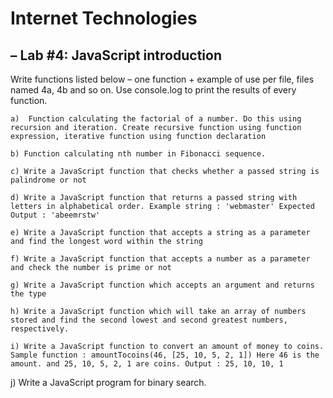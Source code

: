 # Internet Technologies
## – Lab #4: JavaScript introduction

Write functions listed below – one function + example of use per file, files named 4a, 4b and so on. Use console.log to print the results of every function.

    a)  Function calculating the factorial of a number. Do this using recursion and iteration. Create recursive function using function expression, iterative function using function declaration

    b) Function calculating nth number in Fibonacci sequence.

    c) Write a JavaScript function that checks whether a passed string is palindrome or not

    d) Write a JavaScript function that returns a passed string with letters in alphabetical order. Example string : 'webmaster' Expected Output : 'abeemrstw'

    e) Write a JavaScript function that accepts a string as a parameter and find the longest word within the string

    f) Write a JavaScript function that accepts a number as a parameter and check the number is prime or not

    g) Write a JavaScript function which accepts an argument and returns the type

    h) Write a JavaScript function which will take an array of numbers stored and find the second lowest and second greatest numbers, respectively.

    i) Write a JavaScript function to convert an amount of money to coins. Sample function : amountTocoins(46, [25, 10, 5, 2, 1]) Here 46 is the amount. and 25, 10, 5, 2, 1 are coins. Output : 25, 10, 10, 1

j) Write a JavaScript program for binary search.

